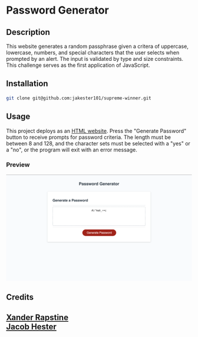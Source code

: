 # Password Generator

## Description
This website generates a random passphrase given a critera of uppercase, lowercase, numbers, and special characters that the user selects when prompted by an alert. The input is validated by type and size constraints. This challenge serves as the first application of JavaScript.

## Installation

```sh
git clone git@github.com:jakester101/supreme-winner.git
```

## Usage

This project deploys as an [HTML website](https://jakester101.github.io/supreme-winner). Press the "Generate Password" button to receive prompts for password criteria. The length must be between 8 and 128, and the character sets must be selected with a "yes" or a "no", or the program will exit with an error message. 

### Preview
![alt text](develop/screenshot.png)

## Credits
[Xander Rapstine](https://github.com/Xandromus)<br>
[Jacob Hester](https://github.com/jakester101)
---
